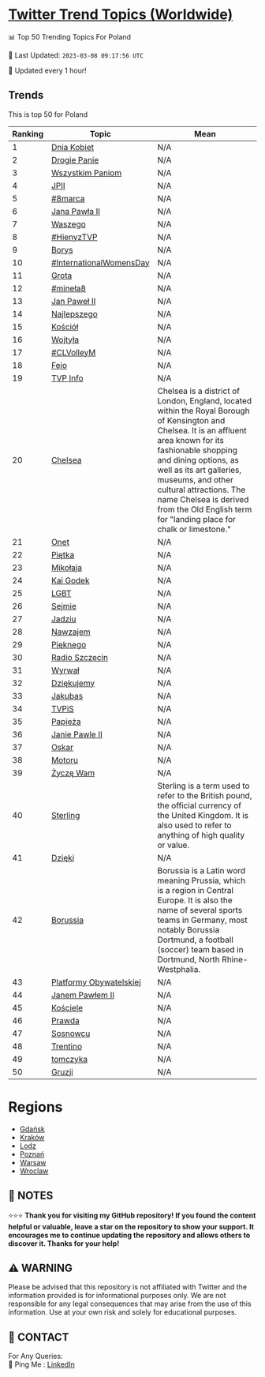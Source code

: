 [Twitter Trend Topics (Worldwide)](https://github.com/ErcinDedeoglu/Twitter-Trend-Topics)
==========


📊 Top 50 Trending Topics For Poland

📆 Last Updated: `2023-03-08 09:17:56 UTC`

🔧 Updated every 1 hour!


## Trends

This is top 50 for Poland

| Ranking | Topic | Mean |
| ------- | ------------ | ------------ |
| 1 | [Dnia Kobiet](http://twitter.com/search?q=Dnia+Kobiet) | N/A |
| 2 | [Drogie Panie](http://twitter.com/search?q=Drogie+Panie) | N/A |
| 3 | [Wszystkim Paniom](http://twitter.com/search?q=Wszystkim+Paniom) | N/A |
| 4 | [JPII](http://twitter.com/search?q=JPII) | N/A |
| 5 | [#8marca](http://twitter.com/search?q=%238marca) | N/A |
| 6 | [Jana Pawła II](http://twitter.com/search?q=Jana+Paw%c5%82a+II) | N/A |
| 7 | [Waszego](http://twitter.com/search?q=Waszego) | N/A |
| 8 | [#HienyzTVP](http://twitter.com/search?q=%23HienyzTVP) | N/A |
| 9 | [Borys](http://twitter.com/search?q=Borys) | N/A |
| 10 | [#InternationalWomensDay](http://twitter.com/search?q=%23InternationalWomensDay) | N/A |
| 11 | [Grota](http://twitter.com/search?q=Grota) | N/A |
| 12 | [#mineła8](http://twitter.com/search?q=%23mine%c5%82a8) | N/A |
| 13 | [Jan Paweł II](http://twitter.com/search?q=Jan+Pawe%c5%82+II) | N/A |
| 14 | [Najlepszego](http://twitter.com/search?q=Najlepszego) | N/A |
| 15 | [Kościół](http://twitter.com/search?q=Ko%c5%9bci%c3%b3%c5%82) | N/A |
| 16 | [Wojtyła](http://twitter.com/search?q=Wojty%c5%82a) | N/A |
| 17 | [#CLVolleyM](http://twitter.com/search?q=%23CLVolleyM) | N/A |
| 18 | [Feio](http://twitter.com/search?q=Feio) | N/A |
| 19 | [TVP Info](http://twitter.com/search?q=TVP+Info) | N/A |
| 20 | [Chelsea](http://twitter.com/search?q=Chelsea) | Chelsea is a district of London, England, located within the Royal Borough of Kensington and Chelsea. It is an affluent area known for its fashionable shopping and dining options, as well as its art galleries, museums, and other cultural attractions. The name Chelsea is derived from the Old English term for "landing place for chalk or limestone." |
| 21 | [Onet](http://twitter.com/search?q=Onet) | N/A |
| 22 | [Piętka](http://twitter.com/search?q=Pi%c4%99tka) | N/A |
| 23 | [Mikołaja](http://twitter.com/search?q=Miko%c5%82aja) | N/A |
| 24 | [Kai Godek](http://twitter.com/search?q=Kai+Godek) | N/A |
| 25 | [LGBT](http://twitter.com/search?q=LGBT) | N/A |
| 26 | [Sejmie](http://twitter.com/search?q=Sejmie) | N/A |
| 27 | [Jadziu](http://twitter.com/search?q=Jadziu) | N/A |
| 28 | [Nawzajem](http://twitter.com/search?q=Nawzajem) | N/A |
| 29 | [Pięknego](http://twitter.com/search?q=Pi%c4%99knego) | N/A |
| 30 | [Radio Szczecin](http://twitter.com/search?q=Radio+Szczecin) | N/A |
| 31 | [Wyrwał](http://twitter.com/search?q=Wyrwa%c5%82) | N/A |
| 32 | [Dziękujemy](http://twitter.com/search?q=Dzi%c4%99kujemy) | N/A |
| 33 | [Jakubas](http://twitter.com/search?q=Jakubas) | N/A |
| 34 | [TVPiS](http://twitter.com/search?q=TVPiS) | N/A |
| 35 | [Papieża](http://twitter.com/search?q=Papie%c5%bca) | N/A |
| 36 | [Janie Pawle II](http://twitter.com/search?q=Janie+Pawle+II) | N/A |
| 37 | [Oskar](http://twitter.com/search?q=Oskar) | N/A |
| 38 | [Motoru](http://twitter.com/search?q=Motoru) | N/A |
| 39 | [Życzę Wam](http://twitter.com/search?q=%c5%bbycz%c4%99+Wam) | N/A |
| 40 | [Sterling](http://twitter.com/search?q=Sterling) | Sterling is a term used to refer to the British pound, the official currency of the United Kingdom. It is also used to refer to anything of high quality or value. |
| 41 | [Dzięki](http://twitter.com/search?q=Dzi%c4%99ki) | N/A |
| 42 | [Borussia](http://twitter.com/search?q=Borussia) | Borussia is a Latin word meaning Prussia, which is a region in Central Europe. It is also the name of several sports teams in Germany, most notably Borussia Dortmund, a football (soccer) team based in Dortmund, North Rhine-Westphalia. |
| 43 | [Platformy Obywatelskiej](http://twitter.com/search?q=Platformy+Obywatelskiej) | N/A |
| 44 | [Janem Pawłem II](http://twitter.com/search?q=Janem+Paw%c5%82em+II) | N/A |
| 45 | [Kościele](http://twitter.com/search?q=Ko%c5%9bciele) | N/A |
| 46 | [Prawda](http://twitter.com/search?q=Prawda) | N/A |
| 47 | [Sosnowcu](http://twitter.com/search?q=Sosnowcu) | N/A |
| 48 | [Trentino](http://twitter.com/search?q=Trentino) | N/A |
| 49 | [tomczyka](http://twitter.com/search?q=tomczyka) | N/A |
| 50 | [Gruzji](http://twitter.com/search?q=Gruzji) | N/A |



# Regions

* [Gdańsk](</Poland/Gdańsk.md>)
* [Kraków](</Poland/Kraków.md>)
* [Lodz](</Poland/Lodz.md>)
* [Poznań](</Poland/Poznań.md>)
* [Warsaw](</Poland/Warsaw.md>)
* [Wroclaw](</Poland/Wroclaw.md>)



## 📝 NOTES

⭐⭐⭐ **Thank you for visiting my GitHub repository! If you found the content helpful or valuable, leave a star on the repository to show your support. It encourages me to continue updating the repository and allows others to discover it. Thanks for your help!**


## ⚠️ WARNING

Please be advised that this repository is not affiliated with Twitter and the information provided is for informational purposes only. We are not responsible for any legal consequences that may arise from the use of this information. Use at your own risk and solely for educational purposes.


## 📨 CONTACT

 For Any Queries:  
            🏓 Ping Me : [LinkedIn](https://www.linkedin.com/in/ercindedeoglu/)
